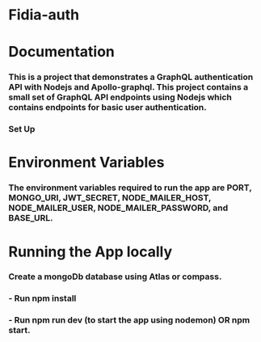 # Fidia-auth

# Documentation
### This is a project that demonstrates a GraphQL authentication API with Nodejs and Apollo-graphql. This project contains a small set of GraphQL API endpoints using Nodejs which contains endpoints for basic user authentication.

### Set Up
# Environment Variables
### The environment variables required to run the app are PORT, MONGO_URI, JWT_SECRET, NODE_MAILER_HOST, NODE_MAILER_USER, NODE_MAILER_PASSWORD, and BASE_URL.

# Running the App locally
### Create a mongoDb database using Atlas or compass.
### - Run npm install
### - Run npm run dev (to start the app using nodemon) OR npm start.